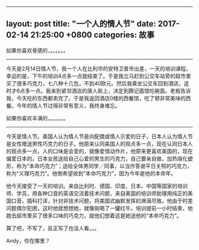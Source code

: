
---
layout: post
title:  "一个人的情人节"
date:   2017-02-14 21:25:00 +0800
categories: 故事
---
如果你喜欢骨感的，。。。。。。
---- ---------------------
今天是2月14日情人节，我一个人在比利市的安特卫普市出差，一天的培训课程。幸运的是，下午的培训4点多一点就结束了。于是我立马赶到公交车站旁的超市里买了很多巧克力，七八种十几包，不到40欧元。然后我乘坐公交车回到酒店，这时才6点多一点。我来到紧邻酒店的唐人街上，决定到腾记面馆吃碗面。老板告诉我，今天吃的东西都卖完了。于是我返回酒店0楼的西餐馆，吃了顿非常美味的西餐。今年的情人节过得非常有意义，我终身难忘。

如果你喜欢丰满的，。。。。。。
---- ---------------------
今天是情人节。美国人认为情人节是向配偶或情人示爱的日子，日本人认为情人节是女性赠送男性巧克力的日子。他原来认同美国人的观点多一点，现在认同日本人的观点多一点，人的口味是会变的，就像爱情动作片，他原来更喜欢美国的，现在偏爱日本的。日本女孩送给自己心爱的男生的巧克力，自己要亲自做，加热熔化塑形，称为“本命巧克力”；送给全体男同学／同事，以当作答谢平日关照的巧克力，称为“义理巧克力”。他倒希望收到“本命巧克力”，因为今年是他的本命年。

他今天接受了一天的培训。来自比利时、德国、印度、日本、中国等国家的培训师、学员，用各种口音的英语交流着技术问题，来自美国的培训师助理用纯正的美国口音，插科打诨，针对非技术问题，将美国式幽默发挥的淋漓尽致。他由于时差问题偶尔犯困，这时他就想想她，就像刚喝了一罐红牛。培训提前一小时结束，他跑去超市里买了很多口味的巧克力，就他幻想着这是她送他的“本命巧克力”。

算了吧，不写了，反正写了也没人看。。。

Andy，你在哪里？
